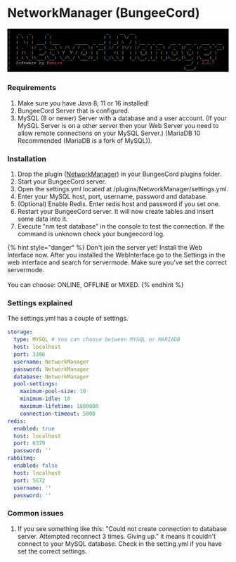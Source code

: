 # NetworkManager (BungeeCord)

![](../.gitbook/assets/image.png)

### Requirements

1. Make sure you have Java 8, 11 or 16 installed!​
2. BungeeCord Server that is configured.
3. MySQL (8 or newer) Server with a database and a user account. (If your MySQL Server is on a other server then your Web Server you need to allow remote connections on your MySQL Server.) (MariaDB 10 Recommended (MariaDB is a fork of MySQL)).

### Installation

1. Drop the plugin ([NetworkManager](https://www.spigotmc.org/resources/networkmanager.28456/)) in your BungeeCord plugins folder.
2. Start your BungeeCord server.
3. Open the settings.yml located at /plugins/NetworkManager/settings.yml.
4. Enter your MySQL host, port, username, password and database.
5. (Optional) Enable Redis. Enter redis host and password if you set one.
6. Restart your BungeeCord server. It will now create tables and insert some data into it.
7. Execute "nm test database" in the console to test the connection. If the command is unknown check your bungeecord log.

{% hint style="danger" %}
Don't join the server yet! Install the Web Interface now. After you installed the WebInterface go to the Settings in the web interface and search for servermode. Make sure you've set the correct servermode. \
\
You can choose: ONLINE, OFFLINE or MIXED.
{% endhint %}

### Settings explained

The settings.yml has a couple of settings.

```yaml
storage:
  type: MYSQL # You can choose between MYSQL or MARIADB
  host: localhost
  port: 3306
  username: NetworkManager
  password: NetworkManager
  database: NetworkManager
  pool-settings:
    maximum-pool-size: 10
    minimum-idle: 10
    maximum-lifetime: 1800000
    connection-timeout: 5000
redis:
  enabled: true
  host: localhost
  port: 6379
  password: ''
rabbitmq:
  enabled: false
  host: localhost
  port: 5672
  username: ''
  password: ''
```

### Common issues

1. If you see something like this: "Could not create connection to database server. Attempted reconnect 3 times. Giving up." it means it couldn't connect to your MySQL database. Check in the setting.yml if you have set the correct settings.
